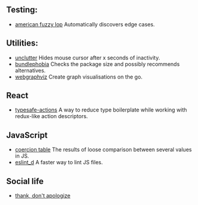 ## Testing:

- [american fuzzy lop](http://lcamtuf.coredump.cx/afl/)
Automatically discovers edge cases.

## Utilities:

- [unclutter](https://wiki.archlinux.org/index.php/Unclutter)
Hides mouse cursor after x seconds of inactivity.
- [bundlephobia](https://bundlephobia.com/)
Checks the package size and possibly recommends alternatives.
- [webgraphviz](http://www.webgraphviz.com/)
Create graph visualisations on the go.

## React

- [typesafe-actions](https://github.com/piotrwitek/typesafe-actions)
A way to reduce type boilerplate while working with redux-like action descriptors.

## JavaScript

- [coercion table](https://dorey.github.io/JavaScript-Equality-Table/)
The results of loose comparison between several values in JS.
- [eslint_d](https://github.com/mantoni/eslint_d.js)
A faster way to lint JS files.

## Social life

- [thank, don't apologize](https://twitter.com/nataliabielova/status/1146855928714711041)

